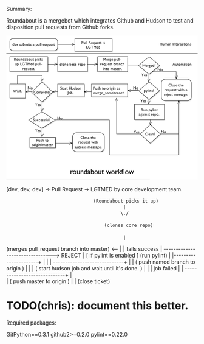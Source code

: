 Summary:

Roundabout is a mergebot which integrates Github and Hudson to test and disposition pull requests from Github forks.

![roundabout workflow](roundabout.png)

 [dev, dev, dev] -> Pull Request -> LGTMED by core development team.
 
                                    (Roundabout picks it up)
                                               |
                                              \./

                                        (clones core repo) 
                                               
                                               |
   (merges pull_request branch into master) <--
        |           |               fails
success |            -------------------------------->          REJECT
        |
    [ if pylint is enabled ] (run pylint)                          |
        |----------------------+     |                             |
        |                             -----------------------------+
        |                                                          |
    ( push named branch to origin )                                |
        |                                                          |
    ( start hudson job and wait until it's done. )                 |
        |                            |   job failed                |
        |                             -----------------------------+
        |           
        |
    ( push master to origin ) 
        |
        |
    (close ticket)


# TODO(chris): document this better.



Required packages:

GitPython==0.3.1
github2>=0.2.0
pylint==0.22.0
